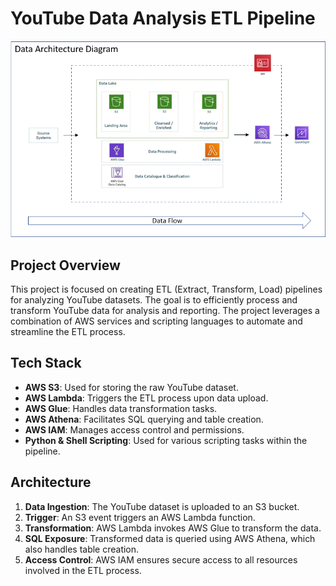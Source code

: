 # YouTube Data Analysis ETL Pipeline

![Project Architecture](Data_Architecture_Diagram.png)

## Project Overview

This project is focused on creating ETL (Extract, Transform, Load) pipelines for analyzing YouTube datasets. The goal is to efficiently process and transform YouTube data for analysis and reporting. The project leverages a combination of AWS services and scripting languages to automate and streamline the ETL process.

## Tech Stack

- **AWS S3**: Used for storing the raw YouTube dataset.
- **AWS Lambda**: Triggers the ETL process upon data upload.
- **AWS Glue**: Handles data transformation tasks.
- **AWS Athena**: Facilitates SQL querying and table creation.
- **AWS IAM**: Manages access control and permissions.
- **Python & Shell Scripting**: Used for various scripting tasks within the pipeline.

## Architecture

1. **Data Ingestion**: The YouTube dataset is uploaded to an S3 bucket.
2. **Trigger**: An S3 event triggers an AWS Lambda function.
3. **Transformation**: AWS Lambda invokes AWS Glue to transform the data.
4. **SQL Exposure**: Transformed data is queried using AWS Athena, which also handles table creation.
5. **Access Control**: AWS IAM ensures secure access to all resources involved in the ETL process.


